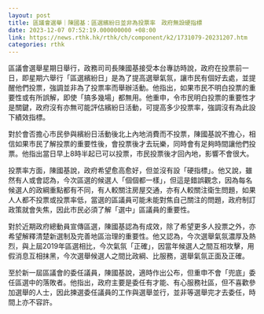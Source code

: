 ```yaml
---
layout: post
title: 區議會選舉｜陳國基：區選繽紛日並非為投票率　政府無設硬指標
date: 2023-12-07 07:52:19.000000000 +08:00
link: https://news.rthk.hk/rthk/ch/component/k2/1731079-20231207.htm
categories: rthk
---
```


區議會選舉星期日舉行，政務司司長陳國基接受本台專訪時說，政府在投票前一日，即星期六舉行「區選繽紛日」是為了提高選舉氣氛，讓市民有個好去處，並提醒他們投票，強調並非為了投票率而舉辦活動。他指出，如果市民不明白投票的重要性或有所誤解，即使「搞多幾場」都無用。他重申，令市民明白投票的重要性才是關鍵，政府沒有亦無可能評估繽紛日活動，可提高多少投票率，強調沒有為此設下績效指標。

對於會否擔心市民參與繽紛日活動後北上內地消費而不投票，陳國基說不擔心，相信如果市民了解投票的重要性後，會投票後才去玩樂，同時會有足夠時間讓他們投票。他指出當日早上8時半起已可以投票，市民投票後才回內地，影響不會很大。

投票率方面，陳國基說，政府希望愈高愈好，但並沒有設「硬指標」。他又說，雖然有人或會認為，今次區選的候選人「個個都一樣」，但這是錯誤觀念，因為每名候選人的政綱重點都有不同，有人較關注房屋交通，亦有人較關注衛生問題，如果人人都不投票或投票率低，當選的區議員可能未能對焦自己關注的問題，政府制訂政策就會失焦，因此市民必須了解「選中」區議員的重要性。

對於近期政府總動員宣傳區選，陳國基認為有成效，除了希望更多人投票之外，亦希望解釋清楚新選制及完善地區治理的重要性。他又認為，今次選舉氣氛濃厚及熱烈，與上屆2019年區選相比，今次氣氛「正確」，因當年候選人之間互相攻擊，用假消息互相抹黑，今次選舉候選人之間比政綱、比服務，選舉氣氛正面及正確。

至於新一屆區議會的委任議員，陳國基說，適時作出公布，但重申不會「兜底」委任區選中的落敗者。他指出，政府主要是委任有才能、有心服務社區，但不喜歡參加選舉的人士，因此揀選委任議員的工作與選舉並行，並非等選舉完才去委任，時間上亦不容許。
